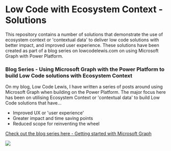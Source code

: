 # Low Code with Ecosystem Context - Solutions
This repository contains a number of solutions that demonstrate the use of ecosystem context or 'contextual data' to deliver low code solutions with better impact, and improved user experience. These solutions have been created as part of a blog series on lowcodelewis.com on using Microsoft Graph with Power Platform.

### Blog Series - Using Microsoft Graph with the Power Platform to build Low Code solutions with Ecosystem Context
On my blog, Low Code Lewis, I have written a series of posts around using Microsoft Graph when building on the Power Platform. The major focus here has been on utilising Ecosystem Context or 'contextual data' to build Low Code solutions that have...
- Improved UX or 'user experience'
- Greater impact and time saving points
- Reduced scope for reinventing the wheel

[Check out the blog series here - Getting started with Microsoft Graph](https://lowcodelewis.com/blog/getting-started-with-microsoft-graph)




![](https://github.com/lowcodelewis/lowcodelewis/blob/main/LowCodeLewis.png)
